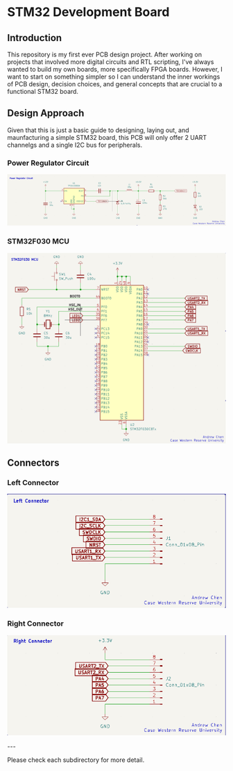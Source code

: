 # STM32 Development Board

## Introduction
This repository is my first ever PCB design project. After working on projects that involved more digital circuits and RTL scripting, I've always wanted to build my own boards, more specifically FPGA boards. However, I want to start on something simpler so I can understand the inner workings of PCB design, decision choices, and general concepts that are crucial to a functional STM32 board.

## Design Approach
Given that this is just a basic guide to designing, laying out, and maunfacturing a simple STM32 board, this PCB will only offer 2 UART channelgs and a single I2C bus for peripherals. 

### Power Regulator Circuit
<p align="center">
  <img width="800px" src="./Images/PowerRegulatorSchematic.png" />
</p>

### STM32F030 MCU
<p align="center">
  <img width="600px" src="./Images/STM32MCUSchematic.png" />
</p>

## Connectors

### Left Connector
<p align="center">
  <img width="600px" src="./Images/LeftConnectorSchematic.png" />
</p>

### Right Connector
<p align="center">
  <img width="600px" src="./Images/RightConnectorSchematic.png" />
</p>
---

Please check each subdirectory for more detail.
